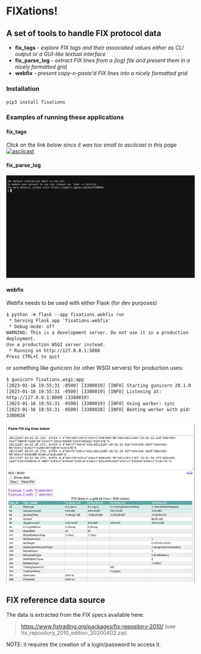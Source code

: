 # FIXations!
## A set of tools to handle FIX protocol data
 - **fix_tags** - _explore FIX tags and their associated values either as CLI output or a GUI-like textual interface_
 - **fix_parse_log** - _extract FIX lines from a (log) file and present them in a nicely formatted grid_
 - **webfix** - _present copy-n-paste'd FIX lines into a nicely formatted grid_

### Installation
`pip3 install fixations`

### Examples of running these applications
#### fix_tags
_Click on the link below since it was too small to asciicast in this page_
[![asciicast](https://asciinema.org/a/551910.svg)](https://asciinema.org/a/551910?autoplay=1&t=1.5)

#### fix_parse_log
![fix_parse_log_demo](images/fix_parse_log_demo.gif)

#### webfix
Webfix needs to be used with either Flask (for dev purposes) 
```commandline
$ python -m flask --app fixations.webfix run
 * Serving Flask app 'fixations.webfix'
 * Debug mode: off
WARNING: This is a development server. Do not use it in a production deployment. 
Use a production WSGI server instead.
 * Running on http://127.0.0.1:5000
Press CTRL+C to quit
```

or something like gunicorn (or other WSGI servers) for production uses:
```commandline
$ gunicorn fixations.wsgi:app
[2023-01-16 19:55:31 -0500] [3380019] [INFO] Starting gunicorn 20.1.0
[2023-01-16 19:55:31 -0500] [3380019] [INFO] Listening at: http://127.0.0.1:8000 (3380019)
[2023-01-16 19:55:31 -0500] [3380019] [INFO] Using worker: sync
[2023-01-16 19:55:31 -0500] [3380028] [INFO] Booting worker with pid: 3380028
```

![webfix_session](images/webfix_session.png)


## FIX reference data source
The data is extracted from the FIX specs available here: 

> https://www.fixtrading.org/packages/fix-repository-2010/ 
(see fix_repository_2010_edition_20200402.zip).

NOTE: it requires the creation of a login/password to access it.
